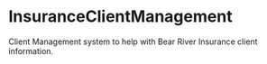 # InsuranceClientManagement
Client Management system to help with Bear River Insurance client information.
